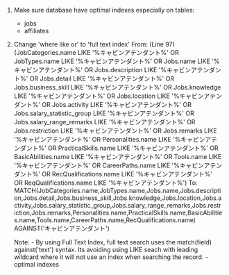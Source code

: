 1. Make sure database have optimal indexes especially on tables:
    - jobs
    - affiliates

2. Change 'where like or' to 'full text index'
    From: (Line 97) 
        (JobCategories.name LIKE '%キャビンアテンダント%'
        OR JobTypes.name LIKE '%キャビンアテンダント%'
        OR Jobs.name LIKE '%キャビンアテンダント%'
        OR Jobs.description LIKE '%キャビンアテンダント%'
        OR Jobs.detail LIKE '%キャビンアテンダント%'
        OR Jobs.business_skill LIKE '%キャビンアテンダント%'
        OR Jobs.knowledge LIKE '%キャビンアテンダント%'
        OR Jobs.location LIKE '%キャビンアテンダント%'
        OR Jobs.activity LIKE '%キャビンアテンダント%'
        OR Jobs.salary_statistic_group LIKE '%キャビンアテンダント%'
        OR Jobs.salary_range_remarks LIKE '%キャビンアテンダント%'
        OR Jobs.restriction LIKE '%キャビンアテンダント%'
        OR Jobs.remarks LIKE '%キャビンアテンダント%'
        OR Personalities.name LIKE '%キャビンアテンダント%'
        OR PracticalSkills.name LIKE '%キャビンアテンダント%'
        OR BasicAbilities.name LIKE '%キャビンアテンダント%'
        OR Tools.name LIKE '%キャビンアテンダント%'
        OR CareerPaths.name LIKE '%キャビンアテンダント%'
        OR RecQualifications.name LIKE '%キャビンアテンダント%'
        OR ReqQualifications.name LIKE '%キャビンアテンダント%')
    To: 
        MATCH(JobCategories.name,JobTypes.name,Jobs.name,Jobs.description,Jobs.detail,Jobs.business_skill,Jobs.knowledge,Jobs.location,Jobs.activity,Jobs.salary_statistic_group,Jobs.salary_range_remarks,Jobs.restriction,Jobs.remarks,Personalities.name,PracticalSkills.name,BasicAbilities.name,Tools.name,CareerPaths.name,RecQualifications.name) AGAINST('キャビンアテンダント')

    Note: 
        - By using Full Text Index, full text search uses the match(field) against('text') syntax. Its avoiding using LIKE seach with leading wildcard where it will not use an index when searching the record.
        - optimal indexes 


